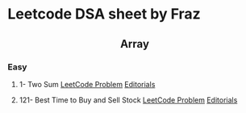 # Leetcode DSA sheet by Fraz

## <div align="center">Array<div>

### Easy

1. 1- Two Sum <a href="https://leetcode.com/problems/two-sum/">LeetCode Problem</a> <a href="https://www.youtube.com/watch?v=o2WOhGSfx_8">Editorials</a>

2. 121- Best Time to Buy and Sell Stock <a href="https://leetcode.com/problems/best-time-to-buy-and-sell-stock/">LeetCode Problem</a> <a href="https://www.youtube.com/watch?v=XIWykOHE1SE&ab_channel=Fraz">Editorials</a>
